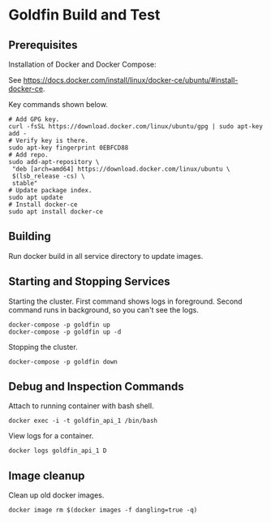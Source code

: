 # Goldfin Build and Test

## Prerequisites

Installation of Docker and Docker Compose:

See https://docs.docker.com/install/linux/docker-ce/ubuntu/#install-docker-ce. 

Key commands shown below. 
```
# Add GPG key. 
curl -fsSL https://download.docker.com/linux/ubuntu/gpg | sudo apt-key add -
# Verify key is there. 
sudo apt-key fingerprint 0EBFCD88
# Add repo.
sudo add-apt-repository \
 "deb [arch=amd64] https://download.docker.com/linux/ubuntu \
 $(lsb_release -cs) \
 stable"
# Update package index.
sudo apt update
# Install docker-ce
sudo apt install docker-ce
```

## Building 

Run docker build in all service directory to update images.

## Starting and Stopping Services

Starting the cluster.   First command shows logs in foreground.  Second 
command runs in background, so you can't see the logs. 
```
docker-compose -p goldfin up
docker-compose -p goldfin up -d
```

Stopping the cluster. 
```
docker-compose -p goldfin down
```

## Debug and Inspection Commands

Attach to running container with bash shell.
```
docker exec -i -t goldfin_api_1 /bin/bash
```

View logs for a container.
```
docker logs goldfin_api_1 D
```

## Image cleanup

Clean up old docker images.
```
docker image rm $(docker images -f dangling=true -q)
```

